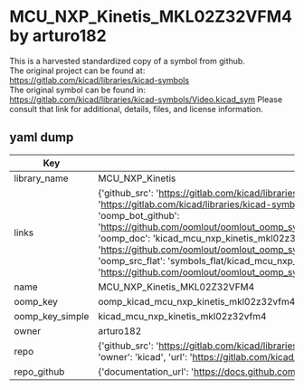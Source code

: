 # MCU_NXP_Kinetis_MKL02Z32VFM4 by arturo182  
This is a harvested standardized copy of a symbol from github.  
The original project can be found at:  
https://gitlab.com/kicad/libraries/kicad-symbols  
The original symbol can be found in:
https://gitlab.com/kicad/libraries/kicad-symbols/Video.kicad_sym
Please consult that link for additional, details, files, and license information.  
## yaml dump  
| Key | Value |  
| --- | --- |  
| library_name | MCU_NXP_Kinetis |  
| links | {'github_src': 'https://gitlab.com/kicad/libraries/kicad-symbols/Video.kicad_sym', 'github_src_repo': 'https://gitlab.com/kicad/libraries/kicad-symbols', 'oomp_bot': 'kicad_mcu_nxp_kinetis_mkl02z32vfm4/working', 'oomp_bot_github': 'https://github.com/oomlout/oomlout_oomp_symbol_bot/tree/main/kicad_mcu_nxp_kinetis_mkl02z32vfm4/working', 'oomp_doc': 'kicad_mcu_nxp_kinetis_mkl02z32vfm4/working', 'oomp_doc_github': 'https://github.com/oomlout/oomlout_oomp_symbol_doc/tree/main/kicad_mcu_nxp_kinetis_mkl02z32vfm4/working', 'oomp_src_flat': 'symbols_flat/kicad_mcu_nxp_kinetis_mkl02z32vfm4/working', 'oomp_src_flat_github': 'https://github.com/oomlout/oomlout_oomp_symbol_src/tree/main/kicad_mcu_nxp_kinetis_mkl02z32vfm4/working'} |  
| name | MCU_NXP_Kinetis_MKL02Z32VFM4 |  
| oomp_key | oomp_kicad_mcu_nxp_kinetis_mkl02z32vfm4 |  
| oomp_key_simple | kicad_mcu_nxp_kinetis_mkl02z32vfm4 |  
| owner | arturo182 |  
| repo | {'github_src': 'https://gitlab.com/kicad/libraries/kicad-symbols/Video.kicad_sym', 'name': 'libraries/kicad-symbols', 'owner': 'kicad', 'url': 'https://gitlab.com/kicad/libraries/kicad-symbols'} |  
| repo_github | {'documentation_url': 'https://docs.github.com/rest/repos/repos#get-a-repository', 'message': 'Not Found'} |  

